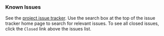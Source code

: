 ### Known Issues

See the [project issue tracker](https://github.com/get-iplayer/get_iplayer/issues). Use the search box at the top of the issue tracker home page to search for relevant issues. To see all closed issues, click the `Closed` link above the issues list.